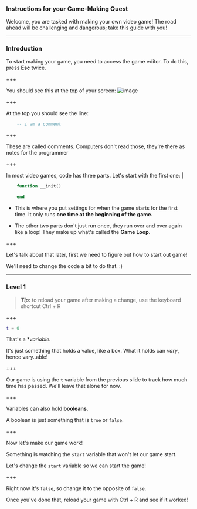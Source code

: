 ### Instructions for your Game-Making Quest

Welcome, you are tasked with making your own video game!
The road ahead will be challenging and dangerous; take this guide with you!

---

### Introduction


To start making your game, you need to access the game editor. To do this, press **Esc** twice. 

+++

You should see this at the top  of your screen: 
![image](https://user-images.githubusercontent.com/17536161/32310549-d306ebb2-bfde-11e7-9f03-1d329887805b.png)

+++

At the top you should see the line: 
```lua
	-- i am a comment
``` 

+++

These are called comments. Computers don't read those, they're there as notes for the programmer 

+++

In most video games, code has three parts. Let's start with the first one: |
```lua
    function __init()

    end
``` 
- This is where you put settings for when the game starts for the first time. It only runs  **one time at the beginning of the game.** 

- The other two parts don't just run once, they run over and over again like a loop! They make up what's called the **Game Loop.** 

+++

Let's talk about that later, first we need to figure out how to start out game! 

We'll need to change the code a bit to do that. :)

---

### Level 1

> **_Tip:_** to reload your game after making a change, use the keyboard shortcut Ctrl + R

+++

```lua
t = 0
```

That's a **variable.*

It's just something that holds a value, like a box. What it holds can _vary_, hence vary..able! 

+++

Our game is using the `t` variable from the previous slide to track how much time has passed. We'll leave that alone for now.

+++

Variables can also hold **booleans**. 

A boolean is just something that is `true` or `false`.

+++

Now let's make our game work! 

Something is watching the `start` variable that won't let our game start. 

Let's change the `start` variable so we can start the game!

+++

Right now it's `false`, so change it to the opposite of `false`.

Once you've done that, reload your game with Ctrl + R and see if it worked!
